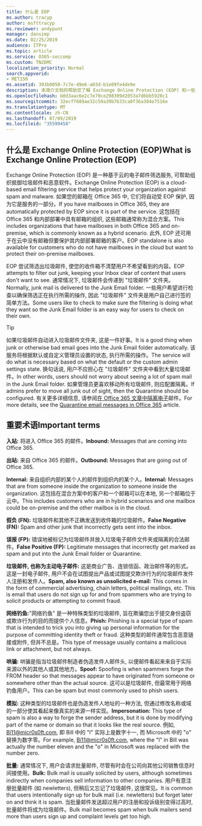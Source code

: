 ```yaml
---
title: 什么是 EOP
ms.author: tracyp
author: msfttracyp
ms.reviewer: andypunt
manager: dansimp
ms.date: 02/25/2019
audience: ITPro
ms.topic: article
ms.service: O365-seccomp
ms.custom: TN2DMC
localization_priority: Normal
search.appverid:
- MET150
ms.assetid: 393b0050-7c7e-49e6-a03d-b1e09fe4de9e
description: 本简介文档将帮助您了解 Exchange Online Protection (EOP) 和一些重要的术语。 这适用于保护 Exchange Online 云托管邮箱的 Office 365 客户和保护本地邮箱 (如 Exchange Server 2016) 的 EOP 独立客户。
ms.openlocfilehash: b0d3aac6e2c7e70ce298309d2053a7d6bb5920c1
ms.sourcegitcommit: 32ecff689ae32c59a39b7633ca0f36a304e7516e
ms.translationtype: MT
ms.contentlocale: zh-CN
ms.lasthandoff: 07/09/2019
ms.locfileid: "35599458"
---
```

## <a name="what-is-exchange-online-protection-eop"></a><span data-ttu-id="a32c6-104">什么是 Exchange Online Protection (EOP)</span><span class="sxs-lookup"><span data-stu-id="a32c6-104">What is Exchange Online Protection (EOP)</span></span>

<span data-ttu-id="a32c6-105">Exchange Online Protection (EOP) 是一种基于云的电子邮件筛选服务, 可帮助组织抵御垃圾邮件和恶意软件。</span><span class="sxs-lookup"><span data-stu-id="a32c6-105">Exchange Online Protection (EOP) is a cloud-based email filtering service that helps protect your organization against spam and malware.</span></span> <span data-ttu-id="a32c6-106">如果您的邮箱在 Office 365 中, 它们将自动受 EOP 保护, 因为它是服务的一部分。</span><span class="sxs-lookup"><span data-stu-id="a32c6-106">If you have mailboxes in Office 365, they are automatically protected by EOP since it is part of the service.</span></span> <span data-ttu-id="a32c6-107">这包括在 Office 365 和内部部署中具有邮箱的组织, 这些邮箱通常称为混合方案。</span><span class="sxs-lookup"><span data-stu-id="a32c6-107">This includes organizations that have mailboxes in both Office 365 and on-premise, which is commonly known as a hybrid scenario.</span></span> <span data-ttu-id="a32c6-108">此外, EOP 还可用于在云中没有邮箱但要保护其内部部署邮箱的客户。</span><span class="sxs-lookup"><span data-stu-id="a32c6-108">EOP standalone is also available for customers who do not have mailboxes in the cloud but want to protect their on-premise mailboxes.</span></span> 

<span data-ttu-id="a32c6-109">EOP 尝试筛选出垃圾邮件, 使您的收件箱不清楚用户不希望看到的内容。</span><span class="sxs-lookup"><span data-stu-id="a32c6-109">EOP attempts to filter out junk, keeping your Inbox clear of content that users don't want to see.</span></span> <span data-ttu-id="a32c6-110">通常情况下, 垃圾邮件会传递到 "垃圾邮件" 文件夹。</span><span class="sxs-lookup"><span data-stu-id="a32c6-110">Normally, junk mail is delivered to the Junk Email folder.</span></span> <span data-ttu-id="a32c6-111">一些用户希望进行检查以确保筛选正在执行所需的操作, 因此 "垃圾邮件" 文件夹是用户自己进行签的简单方法。</span><span class="sxs-lookup"><span data-stu-id="a32c6-111">Some users like to check to make sure the filtering is doing what they want so the Junk Email folder is an easy way for users to check on their own.</span></span>  

> [!TIP]
> <span data-ttu-id="a32c6-112">如果垃圾邮件自动进入垃圾邮件文件夹, 这是一件好事。</span><span class="sxs-lookup"><span data-stu-id="a32c6-112">It is a good thing when junk or otherwise bad email goes into the Junk Email folder automatically.</span></span> <span data-ttu-id="a32c6-113">该服务将根据默认或自定义管理员设置的状态, 执行所需的操作。</span><span class="sxs-lookup"><span data-stu-id="a32c6-113">The service will do what is necessary based on what the default or the custom admin settings state.</span></span> <span data-ttu-id="a32c6-114">换句话说, 用户不应担心在 "垃圾邮件" 文件夹中看到大量垃圾邮件。</span><span class="sxs-lookup"><span data-stu-id="a32c6-114">In other words, users should not worry about seeing a lot of spam mail in the Junk Email folder.</span></span> <span data-ttu-id="a32c6-115">如果管理员更喜欢移动所有垃圾邮件, 则应配置隔离。</span><span class="sxs-lookup"><span data-stu-id="a32c6-115">If admins prefer to move all junk out of sight, then the Quarantine should be configured.</span></span> <span data-ttu-id="a32c6-116">有关更多详细信息, 请参阅[在 Office 365 文章中隔离电子](../quarantine-email-messages.md)邮件。</span><span class="sxs-lookup"><span data-stu-id="a32c6-116">For more details, see the [Quarantine email messages in Office 365](../quarantine-email-messages.md) article.</span></span>

## <a name="important-terms"></a><span data-ttu-id="a32c6-117">重要术语</span><span class="sxs-lookup"><span data-stu-id="a32c6-117">Important terms</span></span>

<span data-ttu-id="a32c6-118">**入站:** 将进入 Office 365 的邮件。</span><span class="sxs-lookup"><span data-stu-id="a32c6-118">**Inbound:** Messages that are coming into Office 365.</span></span>

<span data-ttu-id="a32c6-119">**出站:** 来自 Office 365 的邮件。</span><span class="sxs-lookup"><span data-stu-id="a32c6-119">**Outbound:** Messages that are going out of Office 365.</span></span>

<span data-ttu-id="a32c6-120">**Internal:** 来自组织内部的某个人的邮件到组织内的某个人。</span><span class="sxs-lookup"><span data-stu-id="a32c6-120">**Internal:** Messages that are from someone inside the organization to someone inside the organization.</span></span> <span data-ttu-id="a32c6-121">这包括在混合方案中的客户和一个邮箱可以在本地, 另一个邮箱位于云中。</span><span class="sxs-lookup"><span data-stu-id="a32c6-121">This includes customers who are in hybrid scenarios and one mailbox could be on-premise and the other mailbox is in the cloud.</span></span>

<span data-ttu-id="a32c6-122">**假负 (FN):** 垃圾邮件和其他不正确发送到收件箱的垃圾邮件。</span><span class="sxs-lookup"><span data-stu-id="a32c6-122">**False Negative (FN):** Spam and other junk that incorrectly gets sent into the inbox.</span></span>

<span data-ttu-id="a32c6-123">**误报 (FP):** 错误地被标记为垃圾邮件并放入垃圾电子邮件文件夹或隔离的合法邮件。</span><span class="sxs-lookup"><span data-stu-id="a32c6-123">**False Positive (FP):** Legitimate messages that incorrectly get marked as spam and put into the Junk Email folder or Quarantine.</span></span>

<span data-ttu-id="a32c6-124">**垃圾邮件, 也称为主动电子邮件:** 这是商业广告、连锁信函、政治邮件等的形式。这是一封电子邮件, 用户不会在试图提出产品或试图提交欺诈行为的垃圾邮件发件人注册和发件人。</span><span class="sxs-lookup"><span data-stu-id="a32c6-124">**Spam, also known as unsolicited e-mail:** This comes in the form of commercial advertising, chain letters, political mailings, etc. This is email that users do not sign up for and from spammers who are trying to solicit products or attempting to commit fraud.</span></span>

<span data-ttu-id="a32c6-125">**网络钓鱼:**"网络钓鱼" 是一种特殊类型的垃圾邮件, 旨在欺骗您出于提交身份盗窃或欺诈行为的目的而提供个人信息。</span><span class="sxs-lookup"><span data-stu-id="a32c6-125">**Phish:** Phishing is a special type of spam that is intended to trick you into giving up personal information for the purpose of committing identity theft or fraud.</span></span> <span data-ttu-id="a32c6-126">这种类型的邮件通常包含恶意链接或附件, 但并不总是。</span><span class="sxs-lookup"><span data-stu-id="a32c6-126">This type of message usually contains a malicious link or attachment, but not always.</span></span>

<span data-ttu-id="a32c6-127">**哄骗:** 哄骗是指当垃圾邮件制造者伪造发件人邮件头, 以便邮件看起来来自于实际来源以外的其他人或其他地方。</span><span class="sxs-lookup"><span data-stu-id="a32c6-127">**Spoof:** Spoofing is when spammers forge the FROM header so that messages appear to have originated from someone or somewhere other than the actual source.</span></span> <span data-ttu-id="a32c6-128">这可以是垃圾邮件, 但最常用于网络钓鱼用户。</span><span class="sxs-lookup"><span data-stu-id="a32c6-128">This can be spam but most commonly used to phish users.</span></span>

<span data-ttu-id="a32c6-129">**模拟:** 这种类型的垃圾邮件也是伪造发件人地址的一种方法, 但通过修改名称或域的一部分使其看起来像真实的来源一样实现。</span><span class="sxs-lookup"><span data-stu-id="a32c6-129">**Impersonation:** This type of spam is also a way to forge the sender address, but it is done by modifying part of the name or domain so that it looks like the real source.</span></span> <span data-ttu-id="a32c6-130">例如, Bi11@micr0s0ft.com, 即 Bill 中的 "l" 实际上是数字十一, 而 Microsoft 中的 "o" 替换为数字零。</span><span class="sxs-lookup"><span data-stu-id="a32c6-130">For example, Bi11@micr0s0ft.com, where the "l" in Bill was actually the number eleven and the "o" in Microsoft was replaced with the number zero.</span></span>

<span data-ttu-id="a32c6-131">**批量:** 通常情况下, 用户会请求批量邮件, 尽管有时会在公司向其他公司销售信息时间接使用。</span><span class="sxs-lookup"><span data-stu-id="a32c6-131">**Bulk:** Bulk mail is usually solicited by users, although sometimes indirectly when companies sell information to other companies.</span></span> <span data-ttu-id="a32c6-132">用户有意注册批量邮件 (如 newletters), 但稍后又忘记了垃圾邮件, 这很常见。</span><span class="sxs-lookup"><span data-stu-id="a32c6-132">It is common that users intentionally sign up for bulk mail (i.e. newletters) but forget later on and think it is spam.</span></span> <span data-ttu-id="a32c6-133">当批量邮件发送超过用户的注册和投诉级别变得过高时, 批量邮件将成为垃圾邮件。</span><span class="sxs-lookup"><span data-stu-id="a32c6-133">Bulk mail becomes spam when bulk mailers send more than users sign up and complaint levels get too high.</span></span>
